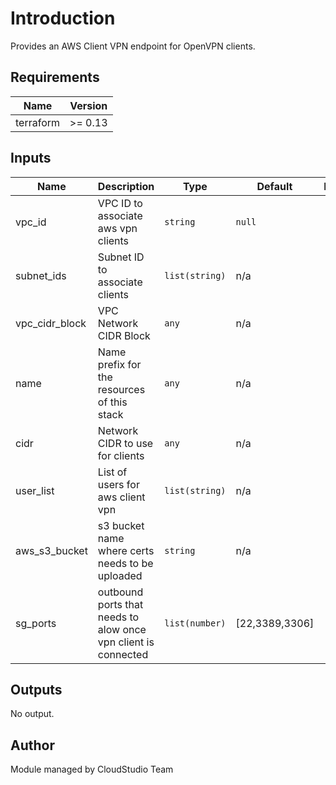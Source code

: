 # Introduction 

Provides an AWS Client VPN endpoint for OpenVPN clients. 

<!--- BEGIN_TF_DOCS --->

## Requirements

| Name | Version |
|------|---------|
| terraform | >= 0.13

## Inputs

| Name | Description | Type | Default | Required |
|------|-------------|------|---------|:--------:|
| vpc\_id | VPC ID to associate aws vpn clients | `string` | `null` | yes |
| subnet\_ids | Subnet ID to associate clients | `list(string)` | n/a | yes |
| vpc_cidr_block | VPC Network CIDR Block | `any` | n/a | yes |
| name | Name prefix for the resources of this stack | `any` | n/a | yes |
| cidr | Network CIDR to use for clients | `any` | n/a | yes |
| user_list | List of users for aws client vpn | `list(string)` | n/a | yes |
| aws_s3_bucket | s3 bucket name where certs needs to be uploaded | `string` | n/a | yes |
| sg_ports | outbound ports that needs to alow once vpn client is connected | `list(number)` | [22,3389,3306] | no

## Outputs

No output.

<!--- END_TF_DOCS --->

## Author

Module managed by CloudStudio Team
